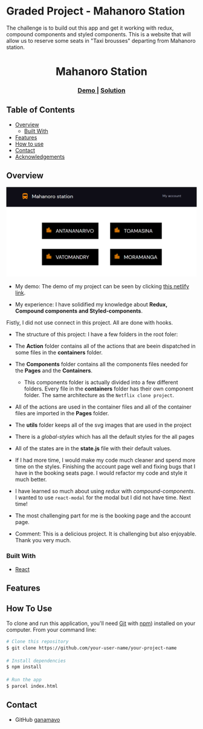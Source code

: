 # Graded Project - Mahanoro Station
  
The challenge is to build out this app and get it working with redux, compound components and styled components. This is a website that will allow us to reserve some seats in "Taxi brousses" departing from Mahanoro station.
 
<h1 align="center">Mahanoro Station</h1>

<div align="center">
  <h3>
    <a href="https://mahanoro-station-rinon.netlify.app/"> 
      Demo
    </a>
    <span> | </span>
    <a href="https://github.com/onja-org/mahanoro-station">
      Solution
    </a>
  </h3>
</div>

<!-- TABLE OF CONTENTS -->

## Table of Contents

-   [Overview](#overview)
    -   [Built With](#built-with)
-   [Features](#features)
-   [How to use](#how-to-use)
-   [Contact](#contact)
-   [Acknowledgements](#acknowledgements)

<!-- OVERVIEW -->

## Overview

![screenshot](./design/finished-project-screenshot.png)
 
- My demo:
The demo of my project can be seen by clicking [this netlify link](https://mahanoro-station-rinon.netlify.app/">).

- My experience:
I have solidified my knowledge about **Redux, Compound components and Styled-components**.

Fistly, I did not use connect in this project. All are done with hooks.

- The structure of this project:
 I have a few folders in the root foler:
 - The **Action** folder contains all of the actions that are beein dispatched in some files in the **containers** folder.

 - The **Components** folder contains all the components files needed for the **Pages** and the **Containers**.  
    - This components folder is actually divided into a few different folders. Every file in the **containers** folder has their own component folder. The same architecture as the `Netflix clone project`.
    
 - All of the actions are used in the container files and all of the container files are imported in the **Pages** folder. 
 
 - The **utils** folder keeps all of the svg images that are used in the project

 - There is a *global-styles* which has all the default styles for the all pages

 - All of the states are in the **state.js** file with their default values.

-   If I had more time, I would make my code much cleaner and spend more time on the styles. Finishing the account page well and fixing bugs that I have in the booking seats page. I would refactor my code and style it much better.

- I have learned so much about using *redux* with *compound-components*. I wanted to use `react-modal` for the modal but I did not have time. Next time!


- The most challenging part for me is the booking page and the account page.

- Comment:
This is a delicious project. It is challenging but also enjoyable. Thank you very much.



### Built With

<!-- This section should list any major frameworks that you built your project using. Here are a few examples.-->

-   [React](https://reactjs.org/)

## Features

<!-- List the features of your application or follow the template. Don't share the figma file here :) -->

## How To Use

<!-- Example: -->

To clone and run this application, you'll need [Git](https://git-scm.com) with [npm](http://npmjs.com)) installed on your computer. From your command line:

```bash
# Clone this repository
$ git clone https://github.com/your-user-name/your-project-name

# Install dependencies
$ npm install

# Run the app
$ parcel index.html
```
## Contact
<!-- 
-   Website [your-website.com](https://{your-web-site-link}) -->
-   GitHub [ganamavo](https://github.com/ganamavo)
